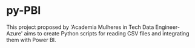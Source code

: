 # py-PBI
This project proposed by 'Academia Mulheres in Tech Data Engineer- Azure' aims to create Python scripts for reading CSV files and integrating them with Power BI.
